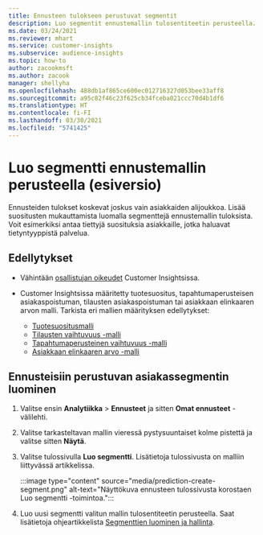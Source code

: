 ```yaml
---
title: Ennusteen tulokseen perustuvat segmentit
description: Luo segmentit ennustemallin tulosentiteetin perusteella.
ms.date: 03/24/2021
ms.reviewer: mhart
ms.service: customer-insights
ms.subservice: audience-insights
ms.topic: how-to
author: zacookmsft
ms.author: zacook
manager: shellyha
ms.openlocfilehash: 488db1af865ce600ec012716327d053bee33aff8
ms.sourcegitcommit: a95c82f46c23f625cb34fceba021ccc70d4b1df6
ms.translationtype: HT
ms.contentlocale: fi-FI
ms.lasthandoff: 03/30/2021
ms.locfileid: "5741425"
---
```

# <a name="create-a-segment-based-on-a-prediction-model-preview"></a>Luo segmentti ennustemallin perusteella (esiversio)

Ennusteiden tulokset koskevat joskus vain asiakkaiden alijoukkoa. Lisää suositusten mukauttamista luomalla segmenttejä ennustemallin tuloksista. Voit esimerkiksi antaa tiettyjä suosituksia asiakkaille, jotka haluavat tietyntyyppistä palvelua. 

## <a name="prerequisites"></a>Edellytykset

- Vähintään [osallistujan oikeudet](permissions.md) Customer Insightsissa.

- Customer Insightsissa määritetty tuotesuositus, tapahtumaperusteisen asiakaspoistuman, tilausten asiakaspoistuman tai asiakkaan elinkaaren arvon malli. Tarkista eri mallien määrityksen edellytykset:

  - [Tuotesuositusmalli](predict-product-recommendation.md)
  - [Tilausten vaihtuvuus -malli](predict-subscription-churn.md)
  - [Tapahtumaperusteinen vaihtuvuus -malli](predict-transactional-churn.md)
  - [Asiakkaan elinkaaren arvo -malli](predict-customer-lifetime-value.md)

## <a name="create-a-customer-segment-based-on-predictions"></a>Ennusteisiin perustuvan asiakassegmentin luominen

1. Valitse ensin **Analytiikka** > **Ennusteet** ja sitten **Omat ennusteet** -välilehti.

1. Valitse tarkasteltavan mallin vieressä pystysuuntaiset kolme pistettä ja valitse sitten **Näytä**.

1. Valitse tulossivulla **Luo segmentti**. Lisätietoja tulossivusta on malliin liittyvässä artikkelissa.

   :::image type="content" source="media/prediction-create-segment.png" alt-text="Näyttökuva ennusteen tulossivusta korostaen Luo segmentti -toimintoa.":::

1. Luo uusi segmentti valitun mallin tulosentiteetin perusteella. Saat lisätietoja ohjeartikkelista [Segmenttien luominen ja hallinta](segments.md).